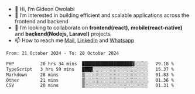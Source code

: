 - 👋 Hi, I’m Gideon Owolabi
- 👀 I’m interested in building efficient and scalable applications across the frontend and backend
- 💞️ I’m looking to collaborate on <b>frontend(react)</b>, <b>mobile(react-native)</b> and <b>backend(Nodejs, Laravel)</b> projects
- 📫 How to reach me <a href="mailto:gideoniyin2021@gmail.com">Mail</a>, <a href="https://www.linkedin.com/in/gideon-owolabi-9b667a232/">LinkedIn</a> and <a href="https://wa.me/2348055377085">Whatsapp</a>

<!---
gude1/gude1 is a ✨ special ✨ repository because its `README.md` (this file) appears on your GitHub profile.
You can click the Preview link to take a look at your changes.
--->

<!--START_SECTION:waka-->

```txt
From: 21 October 2024 - To: 28 October 2024

PHP          20 hrs 34 mins  ███████████████████▓░░░░░   79.18 %
TypeScript   3 hrs 59 mins   ████░░░░░░░░░░░░░░░░░░░░░   15.37 %
Markdown     28 mins         ▒░░░░░░░░░░░░░░░░░░░░░░░░   01.83 %
Other        21 mins         ▒░░░░░░░░░░░░░░░░░░░░░░░░   01.36 %
CSV          20 mins         ▒░░░░░░░░░░░░░░░░░░░░░░░░   01.31 %
```

<!--END_SECTION:waka-->
